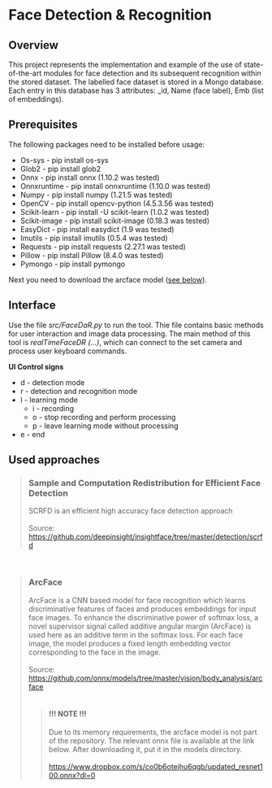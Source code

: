 # Face Detection & Recognition #

## Overview ##
This project represents the implementation and example of the use of state-of-the-art modules for face detection and its subsequent recognition within the stored dataset. The labelled face dataset is stored in a Mongo database. Each entry in this database has 3 attributes: _id, Name (face label), Emb (list of embeddings). 

## Prerequisites ##
The following packages need to be installed before usage:
* Os-sys - pip install os-sys
* Glob2 - pip install glob2
* Onnx - pip install onnx (1.10.2 was tested)
* Onnxruntime - pip install onnxruntime (1.10.0 was tested)
* Numpy - pip install numpy (1.21.5 was tested)
* OpenCV - pip install opencv-python (4.5.3.56 was tested)
* Scikit-learn - pip install -U scikit-learn (1.0.2 was tested)
* Scikit-image - pip install scikit-image (0.18.3 was tested)
* EasyDict - pip install easydict (1.9 was tested)
* Imutils - pip install imutils (0.5.4 was tested)
* Requests - pip install requests (2.27.1 was tested)
* Pillow - pip install Pillow (8.4.0 was tested)
* Pymongo - pip install pymongo

Next you need to download the arcface model ([see below](#arcface_note)).

## Interface ##
Use the file *src/FaceDaR.py* to run the tool. Thie file contains basic methods for user interaction and image data processing. The main method of this tool is *realTimeFaceDR (...)*, which can connect to the set camera and process user keyboard commands. <br />

**UI Control signs** 
* d - detection mode
* r - detection and recognition mode
* l - learning mode
  * i - recording
  * o - stop recording and perform processing
  * p - leave learning mode without processing
* e - end

## Used approaches ##
> ### Sample and Computation Redistribution for Efficient Face Detection ###
> SCRFD is an efficient high accuracy face detection approach <br />
> <br />
> Source: https://github.com/deepinsight/insightface/tree/master/detection/scrfd
<br />

> ### ArcFace ###
>ArcFace is a CNN based model for face recognition which learns discriminative features of faces and produces embeddings for input face images. To enhance the discriminative power of softmax loss, a novel supervisor signal called additive angular margin (ArcFace) is used here as an additive term in the softmax loss. For each face image, the model produces a fixed length embedding vector corresponding to the face in the image.<br />
> <br />
> Source: https://github.com/onnx/models/tree/master/vision/body_analysis/arcface<br />
> <br />
>> #### !!! NOTE !!! <a name="arcface_note"></a> ####
>> Due to its memory requirements, the arcface model is not part of the repository. The relevant onnx file is available at the link below. After downloading it, put it in the models directory.<br />
>> <br />
>> https://www.dropbox.com/s/co0b6otejhu6qgb/updated_resnet100.onnx?dl=0
